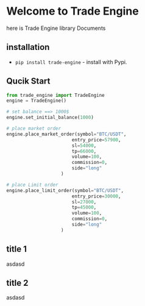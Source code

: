 # Welcome to Trade Engine

here is Trade Engine library Documents

## installation

* `pip install trade-engine` - install with Pypi.


## Qucik Start

```python
from trade_engine import TradeEngine
engine = TradeEngine()

# set balance ==> 1000$
engine.set_initial_balance(1000)

# place market order
engine.place_market_order(symbol="BTC/USDT",
                        entry_price=57900,
                        sl=54000,
                        tp=66000,
                        volume=100,
                        commission=0,
                        side="long"
                    )

# place Limit order
engine.place_limit_order(symbol="BTC/USDT",
                        entry_price=30000,
                        sl=27000,
                        tp=45000,
                        volume=100,
                        commission=0,
                        side="long"
                    )

```


## title 1
asdasd
## title 2
asdasd